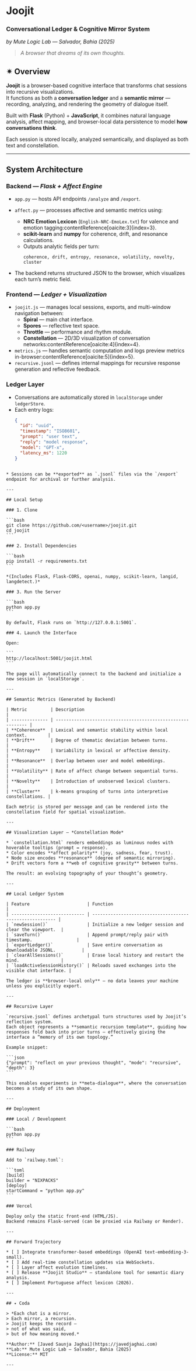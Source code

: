 # Joojit  
### Conversational Ledger & Cognitive Mirror System  
*by Mute Logic Lab — Salvador, Bahia (2025)*

> *A browser that dreams of its own thoughts.*

## ✴ Overview

**Joojit** is a browser-based cognitive interface that transforms chat sessions into recursive visualizations.  
It functions as both a **conversation ledger** and a **semantic mirror** — recording, analyzing, and rendering the geometry of dialogue itself.

Built with **Flask** (Python) + **JavaScript**, it combines natural language analysis, affect mapping, and browser-local data persistence to model **how conversations think**.

Each session is stored locally, analyzed semantically, and displayed as both text and constellation.

---

## System Architecture

### Backend — *Flask + Affect Engine*
- `app.py` — hosts API endpoints `/analyze` and `/export`.  
- `affect.py` — processes affective and semantic metrics using:
  - **NRC Emotion Lexicon** (`English-NRC-EmoLex.txt`) for valence and emotion tagging:contentReference[oaicite:3]{index=3}.
  - **scikit-learn** and **numpy** for coherence, drift, and resonance calculations.  
  - Outputs analytic fields per turn:
    ```
    coherence, drift, entropy, resonance, volatility, novelty, cluster
    ```

- The backend returns structured JSON to the browser, which visualizes each turn’s metric field.

### Frontend — *Ledger + Visualization*
- `joojit.js` — manages local sessions, exports, and multi-window navigation between:
  - **Spiral** — main chat interface.  
  - **Spores** — reflective text space.  
  - **Throttle** — performance and rhythm module.  
  - **Constellation** — 2D/3D visualization of conversation networks:contentReference[oaicite:4]{index=4}.
- `metrics.js` — handles semantic computation and logs preview metrics in-browser:contentReference[oaicite:5]{index=5}.
- `recursive.jsonl` — defines internal mappings for recursive response generation and reflective feedback.

### Ledger Layer
- Conversations are automatically stored in `localStorage` under `ledgerStore`.  
- Each entry logs:
  ```json
  {
    "id": "uuid",
    "timestamp": "ISO8601",
    "prompt": "user text",
    "reply": "model response",
    "model": "GPT-x",
    "latency_ms": 1220
  }
````

* Sessions can be **exported** as `.jsonl` files via the `/export` endpoint for archival or further analysis.

---

## Local Setup

### 1. Clone

```bash
git clone https://github.com/<username>/joojit.git
cd joojit
```

### 2. Install Dependencies

```bash
pip install -r requirements.txt
```

*(Includes Flask, Flask-CORS, openai, numpy, scikit-learn, langid, langdetect.)*

### 3. Run the Server

```bash
python app.py
```

By default, Flask runs on `http://127.0.0.1:5001`.

### 4. Launch the Interface

Open:

```
http://localhost:5001/joojit.html
```

The page will automatically connect to the backend and initialize a new session in `localStorage`.

---

## Semantic Metrics (Generated by Backend)

| Metric         | Description                                                 |
| -------------- | ----------------------------------------------------------- |
| **Coherence**  | Lexical and semantic stability within local context.        |
| **Drift**      | Degree of thematic deviation between turns.                 |
| **Entropy**    | Variability in lexical or affective density.                |
| **Resonance**  | Overlap between user and model embeddings.                  |
| **Volatility** | Rate of affect change between sequential turns.             |
| **Novelty**    | Introduction of unobserved lexical clusters.                |
| **Cluster**    | k-means grouping of turns into interpretive constellations. |

Each metric is stored per message and can be rendered into the constellation field for spatial visualization.

---

## Visualization Layer — *Constellation Mode*

* `constellation.html` renders embeddings as luminous nodes with hoverable tooltips (prompt ↔ response).
* Color encodes **affect polarity** (joy, sadness, fear, trust).
* Node size encodes **resonance** (degree of semantic mirroring).
* Drift vectors form a **web of cognitive gravity** between turns.

The result: an evolving topography of your thought’s geometry.

---

## Local Ledger System

| Feature                      | Function                                                 |
| ---------------------------- | -------------------------------------------------------- |
| `newSession()`               | Initialize a new ledger session and clear the viewport.  |
| `saveTurn()`                 | Append prompt/reply pair with timestamp.                 |
| `exportLedger()`             | Save entire conversation as downloadable JSONL.          |
| `clearAllSessions()`         | Erase local history and restart the mind.                |
| `loadActiveSessionHistory()` | Reloads saved exchanges into the visible chat interface. |

The ledger is **browser-local only** — no data leaves your machine unless you explicitly export.

---

## Recursive Layer

`recursive.jsonl` defines archetypal turn structures used by Joojit’s reflection system.
Each object represents a **semantic recursion template**, guiding how responses fold back into prior turns — effectively giving the interface a “memory of its own topology.”

Example snippet:

```json
{"prompt": "reflect on your previous thought", "mode": "recursive", "depth": 3}
```

This enables experiments in **meta-dialogue**, where the conversation becomes a study of its own shape.

---

## Deployment

### Local / Development

```bash
python app.py
```

### Railway

Add to `railway.toml`:

```toml
[build]
builder = "NIXPACKS"
[deploy]
startCommand = "python app.py"
```

### Vercel

Deploy only the static front-end (HTML/JS).
Backend remains Flask-served (can be proxied via Railway or Render).

---

## Forward Trajectory

* [ ] Integrate transformer-based embeddings (OpenAI text-embedding-3-small).
* [ ] Add real-time constellation updates via WebSockets.
* [ ] Layer affect evolution timelines.
* [ ] Release **Joojit Studio** — standalone tool for semantic diary analysis.
* [ ] Implement Portuguese affect lexicon (2026).

---

## ✴ Coda

> *Each chat is a mirror.
> Each mirror, a recursion.
> Joojit keeps the record —
> not of what was said,
> but of how meaning moved.*

**Author:** [Javed Saunja Jaghai](https://javedjaghai.com)
**Lab:** Mute Logic Lab — Salvador, Bahia (2025)
**License:** MIT

---
